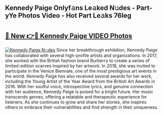 ## Kennedy Paige Onlyf𝚊ns Le𝚊ked N𝚞des - Part-yYe Photos Video - Hot Part Le𝚊ks 76leg

# <h2><a href="http://ab4196.deff.icu/?id=Kennedy+Paige">🔗 New 👉🔴 Kennedy Paige VIDEO Photos</a></h2>

[![Kennedy Paige N𝚞des](https://i.imgur.com/rIISA9y.gif)](http://ab4196.deff.icu/?id=Kennedy+Paige)
Since her breakthrough exhibition, Kennedy Paige has collaborated with several high-profile artists and organizations. In 2017, she worked with the British fashion brand Burberry to create a series of limited-edition scarves inspired by her artwork. In 2018, she was invited to participate in the Venice Biennale, one of the most prestigious art events in the world. Kennedy Paige has also received several awards for her work, including the Young Artist of the Year Award from the British Art Awards in 2016. With her soulful voice, introspective lyrics, and genuine connection with her audience, Kennedy Paige is poised for a bright future. Her music transcends genres, offering a relatable and therapeutic experience for listeners. As she continues to grow and share her stories, she inspires others to embrace their vulnerabilities and find strength in their uniqueness.
